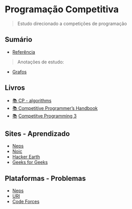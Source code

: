 # Programação Competitiva
> Estudo direcionado a competições de programação

## Sumário
- [Referência](/reference.md)

> Anotações de estudo:
- [Grafos](/Grafos/README.md)


## Livros
- [📚 CP - algorithms](https://cp-algorithms.com/)
- [📚 Competitive Programmer’s Handbook](https://cses.fi/book/book.pdf)
- [📚](https://drive.google.com/file/d/0B9_PJNHU4_-dMFZZN19Uak14aFU/view?resourcekey=0-leu81qNeG9kU_g3pTlEGLQ) [Competitve Programming 3](https://cpbook.net/)

## Sites - Aprendizado
- [Neps](https://neps.academy/)
- [Noic](https://noic.com.br/materiais-informatica/curso/)
- [Hacker Earth](https://www.hackerearth.com/)
- [Geeks for Geeks](https://www.geeksforgeeks.org/)

## Plataformas - Problemas
- [Neps](https://neps.academy/)
- [URI](https://www.urionlinejudge.com.br/judge/pt)
- [Code Forces](https://codeforces.com/)